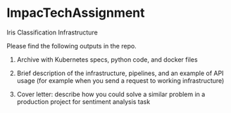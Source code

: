 # ImpacTechAssignment

Iris Classification Infrastructure

Please find the following outputs in the repo.

1. Archive with Kubernetes specs, python code, and docker files

2. Brief description of the infrastructure, pipelines, and an example of API usage (for
example when you send a request to working infrastructure)

3. Cover letter: describe how you could solve a similar problem in a production project for
sentiment analysis task


